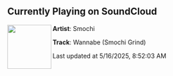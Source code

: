 ## Currently Playing on SoundCloud

[<img align="left" width="100" src="https://i1.sndcdn.com/artworks-OX4RHD9tU37yBV1a-K8IRFA-t500x500.jpg">](https://soundcloud.com/djsmochibeats/wannabe-smochi-grind?in=saxurn/sets/hyperobjectification/)

**Artist**: Smochi 

**Track**: Wannabe (Smochi Grind)

Last updated at 5/16/2025, 8:52:03 AM
